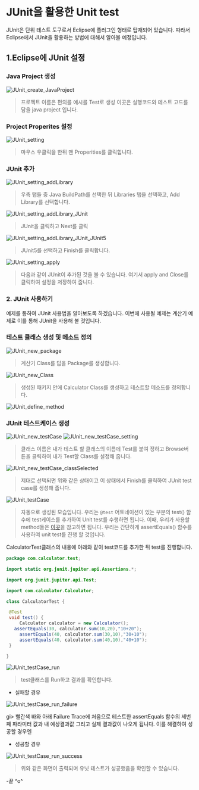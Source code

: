  # JUnit을 활용한 Unit test

 JUnit은 단위 테스트 도구로서 Eclipse에 플러그인 형태로 탑재되어 있습니다. 따라서 Eclipse에서 JUnit을 활용하는 방법에 대해서 알아볼 예정입니다.

 <h2>1.Eclipse에 JUnit 설정</h2>

 <h3> Java Project 생성 </h3>

  ![JUnit_create_JavaProject](/assets/JUnit_create_JavaProject.png)
  > 프로젝트 이름은 편의를 예시를 Test로 생성
  이곳은 실행코드와 테스트 고드를 담을 java project 입니다.

  <h3> Project Properites 설정</h3>

  ![JUnit_setting](/assets/JUnit_setting.png)
  > 마우스 우클릭을 한뒤 맨 Properities를 클릭힙니다.

  <h3> JUnit 추가</h3>

  ![JUnit_setting_addLibrary](/assets/JUnit_setting_addLibrary.png)
  >우측 탭들 중 Java BuildPath를 선택한 뒤 Libraries 탭을 선택하고, Add Library를 선택합니다.

  ![JUnit_setting_addLibrary_JUnit](/assets/JUnit_setting_addLibrary_JUnit.png)
  > JUnit을 클릭하고 Next를 클릭

  ![JUnit_setting_addLibrary_JUnit_JUnit5](/assets/JUnit_setting_addLibrary_JUnit_JUnit5.png)
  > JUnit5를 선택하고 Finish를 클릭합니다.

  ![JUnit_setting_apply](/assets/JUnit_setting_apply.png)
  > 다음과 같이 JUnit이 추가된 것을 볼 수 있습니다. 여기서 apply and Close를 클릭하여 설정을 저장하여 줍니다.

 <h3>2. JUnit 사용하기</h3>

 예제를 통하여 JUnit 사용법을 알아보도록 하겠습니다.
 이번에 사용될 예제는 계산기 예제로 이를 통해 JUnit을 사용해 볼 것입니다.

 <h3> 테스트 클래스 생성 및 메소드 정의</h3>

  ![JUnit_new_package](/assets/JUnit_new_package.png)
  >계산기 Class를 답을 Package를 생성합니다.

  ![JUnit_new_Class](/assets/JUnit_new_Class.png)
  > 생성된 패키지 안에 Calculator Class를 생성하고 테스트할 메소드를 정의합니다.

  ![JUnit_define_method](/assets/JUnit_define_method.png)

 <h3> JUnit 테스트케이스 생성 </h3>

 ![JUnit_new_testCase](/assets/JUnit_new_testCase.png)
 ![JUnit_new_testCase_setting](/assets/JUnit_new_testCase_setting.png)
 > 클래스 이름은 내가 테스트 할 클래스의 이름에 Test를 붙여 정하고 Browse버튼을 클릭하여 내가 Test할 Class를 설정해 줍니다.

 ![JUnit_new_testCase_classSelected](/assets/JUnit_new_testCase_classSelected.png)
 > 제대로 선택되면 위와 같은 상태이고 이 상태에서 Finish를 클릭하여 JUnit test case를 생성해 줍니다.

 ![JUnit_testCase](/assets/JUnit_testCase.png)
 > 자동으로 생성된 모습입니다. 우리는 ```@test``` 어토네이션이 있는 부분의 test() 함수에 test케이스를 추가하여  Unit test를 수행하면 됩니다.
 이때, 우리가 사용할 method들은 [이곳](http://junit.sourceforge.net/javadoc/org/junit/Assert.html)을 참고하면 됩니다.
 우리는 간단하게 assertEquals() 함수를 사용하여 unit test를 진행 할 것입니다.

 CalculatorTest클래스의 내용에 아래와 같이 test코드를 추가한 뒤 test를 진행합니다.
   ```java
   package com.calculator.test;

  import static org.junit.jupiter.api.Assertions.*;

  import org.junit.jupiter.api.Test;

  import com.calculator.Calculator;

  class CalculatorTest {

  	@Test
  	void test() {
  		Calculator calculator = new Calculator();
      assertEquals(30, calculator.sum(10,20),"10+20");
  		assertEquals(40, calculator.sum(30,10),"30+10");
  		assertEquals(40, calculator.sum(40,10),"40+10");
  	}

  }
   ```
   ![JUnit_testCase_run](/assets/JUnit_testCase_run.png)
   > test클래스를 Run하고 결과를 확인합니다.

   - 실패할 경우

  ![JUnit_testCase_run_failure](/assets/JUnit_testCase_run_failure.png)

  gi> 빨간색 바와 아래 Failure Trace에 처음으로 테스트한 assertEquals 함수의 세번째 파라미터 값과 내 예상결과값 그리고 실제 결과값이 나오게 됩니다.
  이를 해결하여 성공할 경우엔

   - 성공할 경우
   
   ![JUnit_testCase_run_success](/assets/JUnit_testCase_run_success.png)

   >위와 같은 화면이 출력되며 유닛 테스트가 성공했음을 확인할 수 있습니다.

  -끝 \^o^
